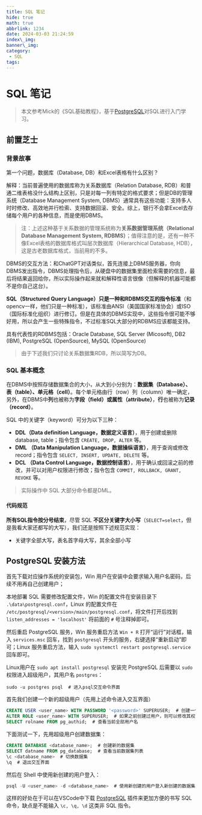 ```yaml
---
title: SQL 笔记
hide: true
math: true
abbrlink: 1234
date: 2024-03-03 21:24:59
index\_img:
banner\_img:
category:
 - SQL
tags:
---
```


# SQL 笔记

> 本文参考Mick的《SQL基础教程》，基于[PostgreSQL](https://www.postgresql.org/)对SQL进行入门学习。

## 前置芝士

### 背景故事

第一个问题，数据库（Database, DB）和Excel表格有什么区别？

解释：当前普遍使用的数据库称为关系数据库（Relation Database, RDB）和普通二维表格没什么结构上区别，只是对每一列有特定的格式要求；但是DB的管理系统（Database Management System, DBMS）通常具有这些功能：支持多人时时修改、高效地并行检索、支持数据回滚、安全。综上，银行不会拿Excel去存储每个用户的各种信息，而是使用DBMS。

> 注：上述这种基于关系数据的管理系统称为**关系数据管理系统（Relational Database Management System, RDBMS）**；值得注意的是，还有一种不像Excel表格的数据库格式叫层次数据库（Hierarchical Database, HDB），这是古老数据库格式，当前用的不多。

DBMS的交互方法：和ChatGPT对话类似，首先连接上DBMS服务器，你向DBMS发出指令，DBMS处理指令后，从硬盘中的数据集里面检索需要的信息，最后将结果返回给你，所以实际操作起来就和解释性语言很像（但解释的机器可能都不是你自己这台）。

**SQL（Structured Query Language）**只是一种**和RDBMS交互的指令标准**（和opencv一样，他们只是一种标准），该标准由ANSI（美国国家标准协会）或ISO（国际标准化组织）进行修订。但是在具体的DBMS实现中，这些指令很可能不够好用，所以会产生一些特殊指令，不过标准SQL大部分的RDBMS应该都能支持。

具有代表性的RDBMS包括：Oracle Database, SQL Server (Micosoft), DB2 (IBM), PostgreSQL (OpenSource), MySQL (OpenSource)

> 由于下述我们只讨论关系数据集RDB，所以简写为DB。

### SQL 基本概念

在DBMS中按照存储数据集合的大小，从大到小分别为：**数据集（Database）、表（table）、单元格（cell）**。每个单元格由行（row）列（column）唯一确定，另外，在DBMS中**列**也被称为**字段（field）或属性（attribute）**，**行**也被称为**记录（record）**。

SQL 中的关键字（keyword）可分为以下三种：

- **DDL（Data definition Language，数据定义语言）**，用于创建或删除database, table；指令包含 `CREATE, DROP, ALTER` 等。
- **DML （Data Manipulation Language，数据操纵语言）**，用于查询或修改record；指令包含 `SELECT, INSERT, UPDATE, DELETE` 等。
- **DCL （Data Control Language，数据控制语言）**，用于确认或回滚之前的修改，并可以对用户权限进行修改；指令包含 `COMMIT, ROLLBACK, GRANT, REVOKE` 等。

> 实际操作中 SQL 大部分命令都是DML。

#### 代码规范

**所有SQL指令按分号结束**，尽管 SQL **不区分关键字大小写**（`SELECT=select`，但是我看大家还都写的大写），我们还是按照下述规范实现：

- 关键字全部大写，表名首字母大写，其余全部小写

## PostgreSQL 安装方法

首先下载对应操作系统的安装包，Win 用户在安装中会要求输入用户名密码，后续不用再自己创建用户；

本地部署 SQL 需要修改配置文件，Win 的配置文件在安装目录下 `.\data\postgresql.conf`，Linux 的配置文件在 `/etc/postgresql/<version>/main/postgresql.conf`，将文件打开后找到 `listen_addresses = 'localhost'` 将前面的 `#` 号注释掉即可。

然后重启 PostgreSQL 服务，Win 服务重启方法 `Win + R` 打开“运行”对话框，输入 `services.msc` 回车，找到 `postgresql` 开头的服务，右键选择“重新启动”即可；Linux 服务重启方法，输入 `sudo systemctl restart postgresql.service` 回车即可。

Linux用户在 `sudo apt install postgresql` 安装完 PostgreSQL 后需要以 `sudo` 权限进入超级用户，其用户名 `postgres`：

```shell
sudo -u postgres psql  # 进入psql交互命令界面
```

首先我们创建一个新的超级用户（先用上述命令进入交互界面）

```sql
CREATE USER <user_name> WITH PASSWORD '<password>' SUPERUSER;  # 创建一个带有密码的超级用户
ALTER ROLE <user_name> WITH SUPERUSER;  # 如果之前创建过用户，则可以修改其权限为超级用户
SELECT rolname FROM pg_authid;  # 查看当前全部用户名
```

下面测试一下，先用超级用户创建数据集：

```sql
CREATE DATABASE <database_name>;  # 创建新的数据集
SELECT datname FROM pg_database;  # 查看当前数据集列表
\c <database_name>  # 切换数据集
\q  # 退出交互界面
```

然后在 Shell 中使用新创建的用户登入：

```sql
psql -U <user_name> -d <database_name>  # 使用新创建的用户登入新创建的数据集
```

这样的好处在于可以在VSCode中下载 [PostgreSQL](https://marketplace.visualstudio.com/items?itemName=ckolkman.vscode-postgres) 插件来更加方便的书写 SQL 命令，缺点是不能输入 `\c, \q, \d` 这类非 SQL 指令。

